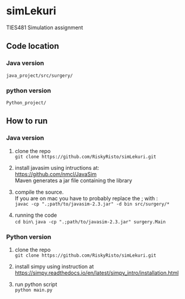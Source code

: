 # simLekuri
TIES481 Simulation assignment

## Code location

### Java version
`java_project/src/surgery/`

### python version
`Python_project/`

## How to run
### Java version
1. clone the repo\
`git clone https://github.com/RiskyRisto/simLekuri.git`

2. install javasim using intructions at:\
https://github.com/nmcl/JavaSim \
Maven generates a jar file containing the library

3. compile the source.\
If you are on mac you have to probably replace the ; with :\
`javac -cp ".;path/to/javasim-2.3.jar" -d bin src/surgery/*`

4. running the code \
`cd bin\`
`java -cp ".;path/to/javasim-2.3.jar" surgery.Main`

### Python version
1. clone the repo \
`git clone https://github.com/RiskyRisto/simLekuri.git`

2. install simpy using instruction at
https://simpy.readthedocs.io/en/latest/simpy_intro/installation.html

3. run python script \
`python main.py`
